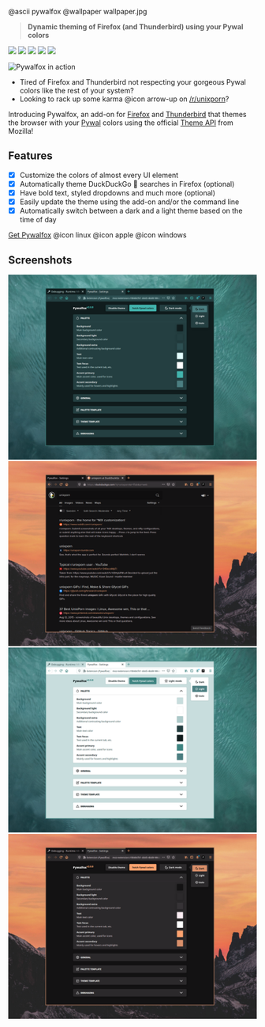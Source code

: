 @ascii pywalfox
@wallpaper wallpaper.jpg

> **Dynamic theming of Firefox (and Thunderbird) using your Pywal colors**

<p class="row">
  <a href="https://addons.mozilla.org/en-US/firefox/addon/pywalfox/"><img src="https://img.shields.io/amo/v/pywalfox"></a>
  <a href="https://addons.mozilla.org/en-US/firefox/addon/pywalfox/"><img src="https://img.shields.io/amo/stars/pywalfox"></a>
  <a href="https://addons.mozilla.org/en-US/firefox/addon/pywalfox/"><img src="https://img.shields.io/amo/users/pywalfox"></a>
  <a href="https://addons.mozilla.org/en-US/firefox/addon/pywalfox/"><img src="https://img.shields.io/amo/dw/pywalfox"></a>
  <a href="https://www.mozilla.org/en-US/MPL/2.0/FAQ/"><img src="https://img.shields.io/github/license/frewacom/pywalfox"></a>
</p>

![Pywalfox in action](../assets/img/gifs/neon_demo.gif)

- Tired of Firefox and Thunderbird not respecting your gorgeous Pywal colors like the rest of your system?
- Looking to rack up some karma
@icon arrow-up
on [/r/unixporn](https://reddit.com/r/unixporn)?

Introducing Pywalfox, an add-on for [Firefox](https://addons.mozilla.org/en-US/firefox/addon/pywalfox/) and [Thunderbird](https://addons.thunderbird.net/sv-SE/thunderbird/addon/pywalfox/) that themes the browser with your [Pywal](https://github.com/dylanaraps/pywal) colors using the official [Theme API](https://developer.mozilla.org/en-US/docs/Mozilla/Add-ons/WebExtensions/manifest.json/theme) from Mozilla!

## Features
- [x] Customize the colors of almost every UI element
- [x] Automatically theme DuckDuckGo :duck: searches in Firefox (optional)
- [x] Have bold text, styled dropdowns and much more (optional)
- [x] Easily update the theme using the add-on and/or the command line
- [x] Automatically switch between a dark and a light theme based on the time of day

[Get Pywalfox](https://github.com/Frewacom/Pywalfox#installation)
@icon linux
@icon apple
@icon windows

## Screenshots

![A Firefox theme with Pywalfox](../assets/img/screenshots/1.png)
![A Firefox theme with Pywalfox](../assets/img/screenshots/9.png)
![A Firefox theme with Pywalfox](../assets/img/screenshots/2.png)
![A Firefox theme with Pywalfox](../assets/img/screenshots/4.png)
